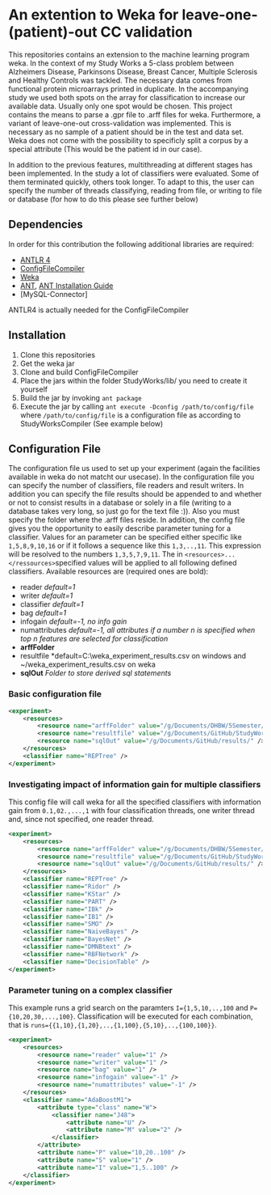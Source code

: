# An extention to Weka for leave-one-(patient)-out CC validation

This repositories contains an extension to the machine learning program weka. In the context of my Study Works a 5-class problem between Alzheimers Disease, Parkinsons Disease, Breast Cancer, Multiple Sclerosis and Healthy Controls was tackled. The necessary data comes from functional protein microarrays printed in duplicate.
In the accompanying study we used both spots on the array for classification to increase our available data. Usually only one spot would be chosen.
This project contains the means to parse a .gpr file to .arff files for weka. Furthermore, a variant of leave-one-out cross-validation was implemented. This is necessary as no sample of a patient should be in the test and data set. Weka does not come with the possibility to specificly split a corpus by a special attribute (This would be the patient id in our case).

In addition to the previous features, multithreading at different stages has been implemented. In the study a lot of classifiers were evaluated. Some of them terminated quickly, others took longer. To adapt to this, the user can specify the number of threads classifying, reading from file, or writing to file or database (for how to do this please see further below)

## Dependencies
In order for this contribution the following additional libraries are required:
* [ANTLR 4](http://www.antlr.org/download.html)
* [ConfigFileCompiler](https://github.com/PaddyK/configFileCompiler)
* [Weka](http://www.cs.waikato.ac.nz/ml/weka/downloading.html)
* [ANT](http://ant.apache.org/srcdownload.cgi), [ANT Installation Guide](http://ant.apache.org/manual/index.html#installing)
* [MySQL-Connector]

ANTLR4 is actually needed for the ConfigFileCompiler

## Installation
1. Clone this repositories
2. Get the weka jar
3. Clone and build ConfigFileCompiler
4. Place the jars within the folder StudyWorks/lib/ you need to create it yourself
5. Build the jar by invoking `ant package`
6. Execute the jar by calling `ant execute -Dconfig /path/to/config/file` where `/path/to/config/file` is a configuration file as according to StudyWorksCompiler (See example below)

## Configuration File
The configuration file us used to set up your experiment (again the facilities available in weka do not matcht our usecase). In the configuration file you can specify the number of classifiers, file readers and result writers. In addition you can specify the file results should be appended to and whether or not to consist results in a database or solely in a file (writing to a database takes very long, so just go for the text file :)). Also you must specify the folder where the .arff files reside.
In addition, the config file gives you the opportunity to easily describe parameter tuning for a classifier. Values for an parameter can be specified either specific like `1,5,8,9,10,16` or if it follows a sequence like this `1,3,..,11`. This expression will be resolved to the numbers `1,3,5,7,9,11`.
The in `<resources>...</ressources>`specified values will be applied to all following defined classifiers.
Available resources are (required ones are bold):
* reader *default=1*
* writer *default=1*
* classifier *default=1*
* bag *default=1*
* infogain *default=-1, no info gain*
* numattributes *default=-1, all attributes if a number n is specified when top n features are selected for classification*
* **arffFolder**
* resultfile *default=C:\\weka_experiment_results.csv on windows and ~/weka_experiment_results.csv on weka
* **sqlOut** *Folder to store derived sql statements*

### Basic configuration file
````xml
<experiment>
	<resources>
		<resource name="arffFolder" value="/g/Documents/DHBW/5Semester/Study_Works/antibodies/DataAnalysis/Arff/loocv/" />
		<resource name="resultfile" value="/g/Documents/GitHub/StudyWorks/results/results.csv" />
		<resource name="sqlOut" value="/g/Documents/GitHub/results/" />
	</resources>
	<classifier name="REPTree" />
</experiment>
````

### Investigating impact of information gain for multiple classifiers
This config file will call weka for all the specified classifiers with information gain from `0.1,02.,...,1` with four classification threads, one writer thread and, since not specified, one reader thread.

````xml
<experiment>
	<resources>
		<resource name="arffFolder" value="/g/Documents/DHBW/5Semester/Study_Works/antibodies/DataAnalysis/Arff/loocv/" />
		<resource name="resultfile" value="/g/Documents/GitHub/StudyWorks/results/results.csv" />
		<resource name="sqlOut" value="/g/Documents/GitHub/results/" />
	</resources>
	<classifier name="REPTree" />
	<classifier name="Ridor" />	
	<classifier name="KStar" />	
	<classifier name="PART" />	
	<classifier name="IBk" />	
	<classifier name="IB1" />	
	<classifier name="SMO" />	
	<classifier name="NaiveBayes" />	
	<classifier name="BayesNet" />	
	<classifier name="DMNBtext" />	
	<classifier name="RBFNetwork" />	
	<classifier name="DecisionTable" />
</experiment>
````

### Parameter tuning on a complex classifier
This example runs a grid search on the paramters `I={1,5,10,..,100` and `P={10,20,30,...,100}`. Classification will be executed for each combination, that is `runs={{1,10},{1,20},..,{1,100},{5,10},..,{100,100}}`.

````xml
<experiment>
	<resources>
		<resource name="reader" value="1" />
		<resource name="writer" value="1" />
		<resource name="bag" value="1" />
		<resource name="infogain" value="-1" />
		<resource name="numattributes" value="-1" />
	</resources>
	<classifier name="AdaBoostM1">
		<attribute type="class" name="W">
			<classifier name="J48">
				<attribute name="U" />
				<attribute name="M" value="2" />
			</classifier>
		</attribute>
		<attribute name="P" value="10,20..100" />
		<attribute name="S" value="1" />
		<attribute name="I" value="1,5..100" />
	</classifier>
</experiment>
````
